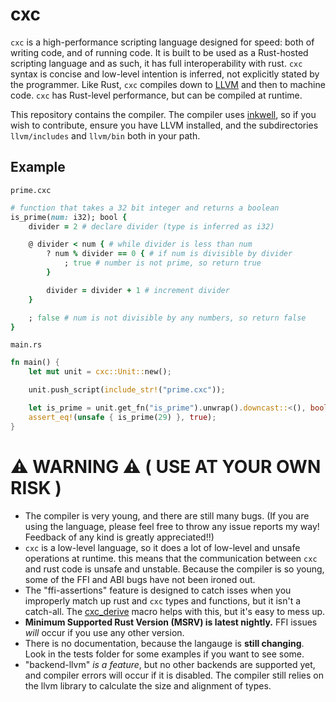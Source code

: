 # cxc
`cxc` is a high-performance scripting language designed for speed: both of writing code, and of running code. It is built to be used as a Rust-hosted scripting language and as such, it has full interoperability with rust. `cxc` syntax is concise and low-level intention is inferred, not explicitly stated by the programmer. Like Rust, `cxc` compiles down to [LLVM](https://llvm.org) and then to machine code. `cxc` has Rust-level performance, but can be compiled at runtime.

This repository contains the compiler. The compiler uses [inkwell](https://github.com/TheDan64/inkwell), so if you wish to contribute, ensure you have LLVM installed, and the subdirectories `llvm/includes` and `llvm/bin` both in your path.

## Example
`prime.cxc`
```ruby
# function that takes a 32 bit integer and returns a boolean
is_prime(num: i32); bool { 
    divider = 2 # declare divider (type is inferred as i32)

    @ divider < num { # while divider is less than num
        ? num % divider == 0 { # if num is divisible by divider
            ; true # number is not prime, so return true
        }

        divider = divider + 1 # increment divider
    }

    ; false # num is not divisible by any numbers, so return false
}
```

`main.rs`
```rust
fn main() {
    let mut unit = cxc::Unit::new();

    unit.push_script(include_str!("prime.cxc"));

    let is_prime = unit.get_fn("is_prime").unwrap().downcast::<(), bool>();
    assert_eq!(unsafe { is_prime(29) }, true);
}
```

# ⚠️ WARNING ⚠️  ( USE AT YOUR OWN RISK )
* The compiler is very young, and there are still many bugs. (If you are using the language, please feel free to throw any issue reports my way! Feedback of any kind is greatly appreciated!!)
* `cxc` is a low-level language, so it does a lot of low-level and unsafe operations at runtime. this means that the communication between `cxc` and rust code is unsafe and unstable. Because the compiler is so young, some of the FFI and ABI bugs have not been ironed out.
* The "ffi-assertions" feature is designed to catch isses when you improperly match up rust and `cxc` types and functions, but it isn't a catch-all. The [cxc_derive](https://github.com/amjoshuamichael/cxc_derive) macro helps with this, but it's easy to mess up.
* **Minimum Supported Rust Version (MSRV) is latest nightly.** FFI issues *will* occur if you use any other version.
* There is no documentation, because the langauge is **still changing**. Look in the tests folder for some examples if you want to see some.
* "backend-llvm" *is a feature*, but no other backends are supported yet, and compiler errors will occur if it is disabled. The compiler still relies on the llvm library to calculate the size and alignment of types.
